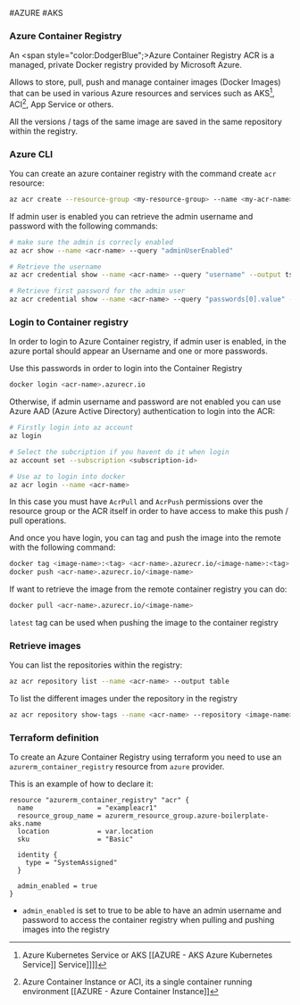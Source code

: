 #AZURE #AKS 


### Azure Container Registry

An <span style="color:DodgerBlue";>Azure Container Registry ACR</span> is a managed, private Docker registry provided by Microsoft Azure. 

Allows to store, pull, push and manage container images (Docker Images) that can be used in various Azure resources and services such as AKS[^1], ACI[^2], App Service or others. 

All the versions / tags of the same image are saved in the same repository within the registry. 
### Azure CLI

You can create an azure container registry with the command create `acr` resource: 

```bash
az acr create --resource-group <my-resource-group> --name <my-acr-name> --sku Basic
```

If admin user is enabled you can retrieve the admin username and password with the following commands: 

```bash
# make sure the admin is correcly enabled
az acr show --name <acr-name> --query "adminUserEnabled"

# Retrieve the username
az acr credential show --name <acr-name> --query "username" --output tsv

# Retrieve first password for the admin user
az acr credential show --name <acr-name> --query "passwords[0].value" --output tsv
```

### Login to Container registry

In order to login to Azure Container registry, if admin user is enabled, in the azure portal should appear an Username and one or more passwords. 

Use this passwords in order to login into the Container Registry

```bash
docker login <acr-name>.azurecr.io 
```

Otherwise, if admin username and password are not enabled you can use Azure AAD (Azure Active Directory) authentication to login into the ACR:  

```bash
# Firstly login into az account
az login

# Select the subcription if you havent do it when login
az account set --subscription <subscription-id>

# Use az to login into docker
az acr login --name <acr-name>
```

In this case you must have `AcrPull` and `AcrPush` permissions over the resource group or the ACR itself in order to have access to make this push / pull operations. 

And once you have login, you can tag and push the image into the remote with the following command: 

```bash
docker tag <image-name>:<tag> <acr-name>.azurecr.io/<image-name>:<tag>
docker push <acr-name>.azurecr.io/<image-name>
```

If want to retrieve the image from the remote container registry you can do: 

```bash
docker pull <acr-name>.azurecr.io/<image-name>
```

`latest` tag can be used when pushing the image to the container registry


### Retrieve images

You can list the repositories within the registry: 
```bash
az acr repository list --name <acr-name> --output table
```

To list the different images under the repository in the registry
```bash
az acr repository show-tags --name <acr-name> --repository <image-name> --output table
```

### Terraform definition

To create an Azure Container Registry using terraform you need to use an `azurerm_container_registry` resource from `azure` provider. 

This is an example of how to declare it: 

```hcl
resource "azurerm_container_registry" "acr" {
  name                = "exampleacr1"
  resource_group_name = azurerm_resource_group.azure-boilerplate-aks.name
  location            = var.location
  sku                 = "Basic"

  identity {
    type = "SystemAssigned"
  }
  
  admin_enabled = true
}   
```

* `admin_enabled` is set to true to be able to have an admin username and password to access the container registry when pulling and pushing images into the registry


[^1]: Azure Kubernetes Service or AKS [[AZURE - AKS Azure Kubernetes Service]] Service]]]]
[^2]: Azure Container Instance or ACI, its a single container running environment [[AZURE - Azure Container Instance]]